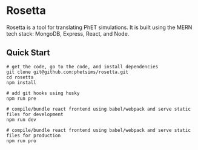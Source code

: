 # Rosetta

Rosetta is a tool for translating PhET simulations. It is built using the MERN tech stack: MongoDB, Express, React,
and Node.

## Quick Start

```shell
# get the code, go to the code, and install dependencies
git clone git@github.com:phetsims/rosetta.git
cd rosetta
npm install

# add git hooks using husky
npm run pre

# compile/bundle react frontend using babel/webpack and serve static files for development
npm run dev

# compile/bundle react frontend using babel/webpack and serve static files for production
npm run pro
```